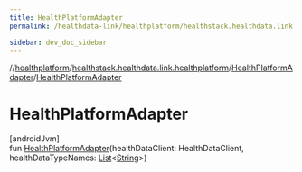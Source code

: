 ```yaml
---
title: HealthPlatformAdapter
permalink: /healthdata-link/healthplatform/healthstack.healthdata.link.healthplatform/-health-platform-adapter/-health-platform-adapter.html

sidebar: dev_doc_sidebar
---
```

//[healthplatform](../../../index.html)/[healthstack.healthdata.link.healthplatform](../index.html)/[HealthPlatformAdapter](index.html)/[HealthPlatformAdapter](-health-platform-adapter.html)



# HealthPlatformAdapter



[androidJvm]\
fun [HealthPlatformAdapter](-health-platform-adapter.html)(healthDataClient: HealthDataClient, healthDataTypeNames: [List](https://kotlinlang.org/api/latest/jvm/stdlib/kotlin.collections/-list/index.html)&lt;[String](https://kotlinlang.org/api/latest/jvm/stdlib/kotlin/-string/index.html)&gt;)




